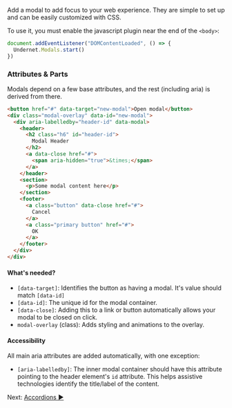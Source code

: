 Add a modal to add focus to your web experience. They are simple to set up and can be easily customized with CSS.

To use it, you must enable the javascript plugin near the end of the `<body>`:

```js
document.addEventListener("DOMContentLoaded", () => {
  Undernet.Modals.start()
})
```

### Attributes & Parts

Modals depend on a few base attributes, and the rest (including aria) is derived from there.

```html
<button href="#" data-target="new-modal">Open modal</button>
<div class="modal-overlay" data-id="new-modal">
  <div aria-labelledby="header-id" data-modal>
    <header>
      <h2 class="h6" id="header-id">
        Modal Header
      </h2>
      <a data-close href="#">
        <span aria-hidden="true">&times;</span>
      </a>
    </header>
    <section>
      <p>Some modal content here</p>
    </section>
    <footer>
      <a class="button" data-close href="#">
        Cancel
      </a>
      <a class="primary button" href="#">
        OK
      </a>
    </footer>
  </div>
</div>
```

#### What's needed?
* `[data-target]`: Identifies the button as having a modal. It's value should match `[data-id]`
* `[data-id]`: The unique id for the modal container.
* `[data-close]`: Adding this to a link or button automatically allows your modal to be closed on click.
* `modal-overlay` (class): Adds styling and animations to the overlay.

#### Accessibility
All main aria attributes are added automatically, with one exception:

* `[aria-labelledby]`: The inner modal container should have this attribute pointing to the header element's `id` attribute. This helps assistive technologies identify the title/label of the content.

Next: [Accordions ►](accordions)
